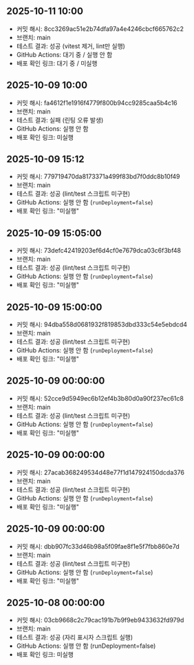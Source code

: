 ## 2025-10-11 10:00
- 커밋 해시: 8cc3269ac51e2b74dfa97a4e4246cbcf665762c2
- 브랜치: main
- 테스트 결과: 성공 (vitest 제거, lint만 실행)
- GitHub Actions: 대기 중 / 실행 안 함
- 배포 확인 링크: 대기 중 / 미실행

## 2025-10-09 10:00

- 커밋 해시: fa4612f1e1916f4779f800b94cc9285caa5b4c16
- 브랜치: main
- 테스트 결과: 실패 (린팅 오류 발생)
- GitHub Actions: 실행 안 함
- 배포 확인 링크: 미실행

## 2025-10-09 15:12

- 커밋 해시: 779719470da8173371a499f83bd7f0ddc8b10f49
- 브랜치: main
- 테스트 결과: 성공 (lint/test 스크립트 미구현)
- GitHub Actions: 실행 안 함 (`runDeployment=false`)
- 배포 확인 링크: "미실행"

## 2025-10-09 15:05:00

- 커밋 해시: 73defc42419203ef6d4cf0e7679dca03c6f3bf48
- 브랜치: main
- 테스트 결과: 성공 (lint/test 스크립트 미구현)
- GitHub Actions: 실행 안 함 (`runDeployment=false`)
- 배포 확인 링크: "미실행"

## 2025-10-09 15:00:00

- 커밋 해시: 94dba558d0681932f819853dbd333c54e5ebdcd4
- 브랜치: main
- 테스트 결과: 성공 (lint/test 스크립트 미구현)
- GitHub Actions: 실행 안 함 (`runDeployment=false`)
- 배포 확인 링크: "미실행"

## 2025-10-09 00:00:00

- 커밋 해시: 52cce9d5949ec6b12ef4b3b80d0a90f237ec61c8
- 브랜치: main
- 테스트 결과: 성공 (lint/test 스크립트 미구현)
- GitHub Actions: 실행 안 함 (`runDeployment=false`)
- 배포 확인 링크: "미실행"

## 2025-10-09 00:00:00

- 커밋 해시: 27acab368249534d48e77f1d147924150dcda376
- 브랜치: main
- 테스트 결과: 성공 (lint/test 스크립트 미구현)
- GitHub Actions: 실행 안 함 (`runDeployment=false`)
- 배포 확인 링크: "미실행"

## 2025-10-09 00:00:00

- 커밋 해시: dbb907fc33d46b98a5f09fae8f1e5f7fbb860e7d
- 브랜치: main
- 테스트 결과: 성공 (lint/test 스크립트 미구현)
- GitHub Actions: 실행 안 함 (`runDeployment=false`)
- 배포 확인 링크: "미실행"

## 2025-10-08 00:00:00

- 커밋 해시: 03cb9668c2c79cac191b7b9f9eb9433632fd979d
- 브랜치: main
- 테스트 결과: 성공 (자리 표시자 스크립트 실행)
- GitHub Actions: 실행 안 함 (runDeployment=false)
- 배포 확인 링크: 미실행